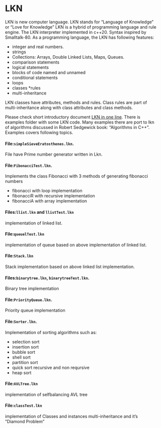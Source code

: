 # LKN
LKN is new computer language.
LKN stands for “Language of Knowledge” or “Love for Knowledge”
LKN is a hybrid of programming language and rule engine.
The LKN interpreter implemented in c++20.
Syntax inspired by Smalltalk-80.
As a programming language, the LKN has following features:
* integer and real numbers.
* strings
* Collections: Arrays, Double Linked Lists, Maps, Queues.
* comparison statements
* logical statements 
* blocks of code named and unnamed
* conditional statements
* loops
* classes
*rules
* multi-inheritance

LKN classes have attributes, methods and rules. Class rules are part of multi-inheritance along with class attributes and class methods.

Please check short introductory document [LKN in one line](./doc/lknInOneLine.md).
There is examples folder with some LKN code.
Many examples there are port to lkn of algorithms discussed in Robert Sedgewick book:
“Algorithms in C++”.
Examples covers following topics.

#### File:`simpleSieveEratosthenes.lkn`.
File have Prime number generator written in Lkn.

#### File:`FibonacciTest.lkn`.
Implements the class Fibonacci with 3 methods of generating fibonacci numbers
* fibonacci with loop implementation
* fibonacciR with recursive implementation
* fibonacciA with array implementation

#### Files:`llist.lkn` and  `llistTest.lkn`
implementation of linked list.

#### File:`queuelTest.lkn`
implementation of queue based on above implementation of linked list.

#### File:`Stack.lkn`
Stack implementation based on above linked list implementation.

#### Files:`binarytree.lkn`, `binarytreeTest.lkn`.
Binary tree implementation

#### File:`PriorityQueue.lkn`.
Priority queue implementation

#### File:`Sorter.lkn`.
Implementation of sorting algorithms such as:
* selection sort
* insertion sort
* bubble sort
* shell sort
* partition sort
* quick sort recursive and non reqursive
* heap sort

#### File:`AVLTree.lkn`
implementation of selfbalancing AVL tree

#### File:`classTest.lkn`
implementation of Classes and instances multi-inheritance and it’s ”Diamond Problem”



